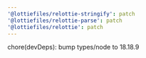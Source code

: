 ```yaml
---
'@lottiefiles/relottie-stringify': patch
'@lottiefiles/relottie-parse': patch
'@lottiefiles/relottie': patch
---
```


chore(devDeps): bump types/node to 18.18.9
